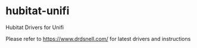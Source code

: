 # hubitat-unifi
Hubitat Drivers for Unifi


Please refer to https://www.drdsnell.com/ for latest drivers and instructions
